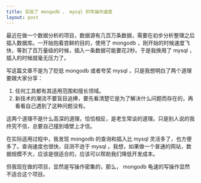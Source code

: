 ```yaml
---
title: 实验了 mongodb 、 mysql 的写操作速度
layout: post
---
```


最近在做一个数据分析的项目，数据源有几百万条数据，需要在初步分析整理之后插入数据库。一开始抱着尝鲜的目的，使用了 mongodb ，刚开始的时候速度飞快，等到了百万量级的时候，插入一条数据可能要花2秒。于是我换用了 mysql ，插入的时候就毫无压力了。

写这篇文章不是为了贬低 mongodb 或者夸奖 mysql ，只是我想明白了两个道理要跟大家分享：

1. 任何工具都有其适用范围和擅长领域。
2. 新技术的潮流不要盲目追捧，要先看清楚它是为了解决什么问题而存在的，再看看自己遇到了这种问题没有。

这两个道理不是什么高深的道理，恰恰相反，是老生常谈的道理。只是别人说的我终究不信，总要自己撞到墙壁上才信。

在实际适用过程中，我发现 mongodb 的查询和插入比 mysql 灵活多了，也方便多了。查询速度也很快，目测不逊于 mysql 。我想，如果做一个普通的网站，数据规模不大，应该是很适合的，应该可以帮助我们降低开发成本。

但我现在做的项目，显然是写操作密集的，那么， mongodb 龟速的写操作显然不适合这个项目。
